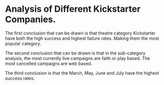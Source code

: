 # Analysis of Different Kickstarter Companies. 

The first conclusion that can be drawn is that theatre category Kickstarter have both the high success and highest failure rates. Making them the most popular category. 

The second conclusion that can be drawn is that in the sub-category analysis, the most currently live campaigns are faith or play based. The most cancelled campaigns are web based. 

The third conclusion is that the March, May, June and July have the highest success rates. 
